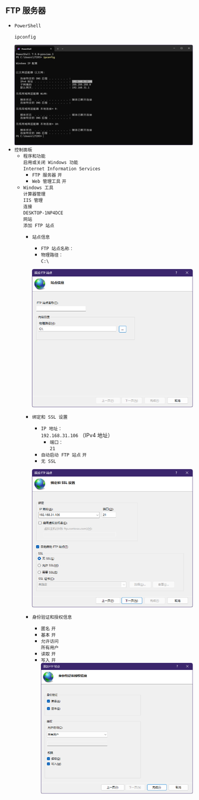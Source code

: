 ## FTP 服务器
* `PowerShell`
  ```
  ipconfig
  ```
  ![](/windows/ftp/屏幕截图%202024-06-07%20190635.png)
* `控制面板`  
  * `程序和功能`  
`启用或关闭 Windows 功能`  
`Internet Information Services`  
    * `FTP 服务器` `开`
    * `Web 管理工具` `开`
  * `Windows 工具`  
`计算器管理`  
`IIS 管理`  
`连接`  
`DESKTOP-1NP4DCE`  
`网站`  
`添加 FTP 站点`
    * `站点信息`
      * `FTP 站点名称：`
      * `物理路径：`  
`C:\`

      ![](/windows/ftp/屏幕截图%202024-06-07%20192122.png)
    * `绑定和 SSL 设置`
      * `IP 地址：`  
`192.168.31.106` （IPv4 地址）
        * `端口：`  
`21`
      * `自动启动 FTP 站点` `开`
      * `无 SSL`

      ![](/windows/ftp/屏幕截图%202024-06-07%20192410.png)
    * `身份验证和授权信息`
      * `匿名` `开`
      * `基本` `开`
      * `允许访问`  
`所有用户`
      * `读取` `开`
      * `写入` `开`
      ![](/windows/ftp/屏幕截图%202024-06-07%20192706.png)